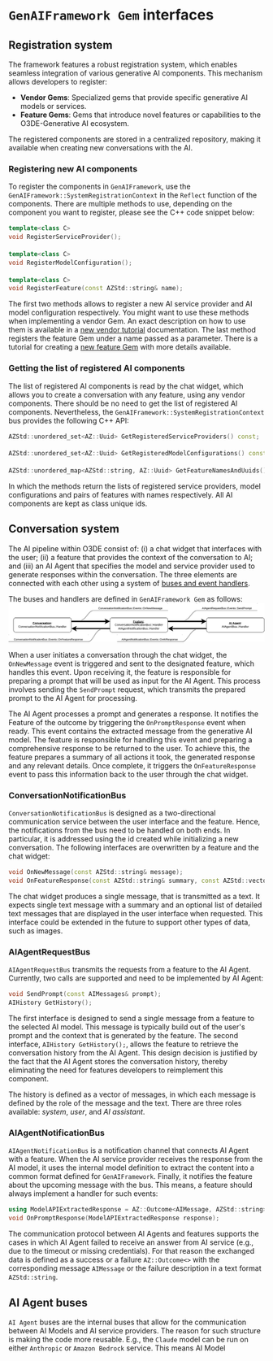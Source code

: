 # `GenAIFramework Gem` interfaces

## Registration system

The framework features a robust registration system, which enables seamless integration of various generative AI components. This mechanism allows developers to register:
* **Vendor Gems**: Specialized gems that provide specific generative AI models or services.
* **Feature Gems**: Gems that introduce novel features or capabilities to the O3DE-Generative AI ecosystem.

The registered components are stored in a centralized repository, making it available when creating new conversations with the AI. 

### Registering new AI components
To register the components in `GenAIFramework`, use the `GenAIFramework::SystemRegistrationContext` in the `Reflect` function of the components. There are multiple methods to use, depending on the component you want to register, please see the C++ code snippet below:

```cpp
template<class C>
void RegisterServiceProvider();

template<class C>
void RegisterModelConfiguration();

template<class C>
void RegisterFeature(const AZStd::string& name);
```

The first two methods allows to register a new AI service provider and AI model configuration respectively. You might want to use these methods when implementing a vendor Gem. An exact description on how to use them is available in a [new vendor tutorial](./newVendor.md) documentation. The last method registers the feature Gem under a name passed as a parameter. There is a tutorial for creating a [new feature Gem](./newFeature.md) with more details available.

### Getting the list of registered AI components
The list of registered AI components is read by the chat widget, which allows you to create a conversation with any feature, using any vendor components. There should be no need to get the list of registered AI components. Nevertheless, the `GenAIFramework::SystemRegistrationContext` bus provides the following C++ API:

```cpp
AZStd::unordered_set<AZ::Uuid> GetRegisteredServiceProviders() const;

AZStd::unordered_set<AZ::Uuid> GetRegisteredModelConfigurations() const;

AZStd::unordered_map<AZStd::string, AZ::Uuid> GetFeatureNamesAndUuids() const;
```

In which the methods return the lists of registered service providers, model configurations and pairs of features with names respectively. All AI components are kept as class unique ids.

## Conversation system
The AI pipeline within O3DE consist of: (i) a chat widget that interfaces with the user; (ii) a feature that provides the context of the conversation to AI; and (iii) an AI Agent that specifies the model and service provider used to generate responses within the conversation. The three elements are connected with each other using a system of [buses and event handlers](https://docs.o3de.org/docs/user-guide/programming/messaging/ebus/). 

The buses and handlers are defined in `GenAIFramework Gem` as follows:
![GenAIFramework Interfaces](./images/interfaces.svg)

When a user initiates a conversation through the chat widget, the `OnNewMessage` event is triggered and sent to the designated feature, which handles this event. Upon receiving it, the feature is responsible for preparing a prompt that will be used as input for the AI Agent. This process involves sending the `SendPrompt` request, which transmits the prepared prompt to the AI Agent for processing.

The AI Agent processes a prompt and generates a response. It notifies the Feature of the outcome by triggering the `OnPromptResponse` event when ready. This event contains the extracted message from the generative AI model. The feature is responsible for handling this event and preparing a comprehensive response to be returned to the user. To achieve this, the feature prepares a summary of all actions it took, the generated response and any relevant details. Once complete, it triggers the `OnFeatureResponse` event to pass this information back to the user through the chat widget.

### ConversationNotificationBus
`ConversationNotificationBus` is designed as a two-directional communication service between the user interface and the feature. Hence, the notifications from the bus need to be handled on both ends. In particular, it is addressed using the id created while initializing a new conversation. The following interfaces are overwritten by a feature and the chat widget:
```cpp
void OnNewMessage(const AZStd::string& message);
void OnFeatureResponse(const AZStd::string& summary, const AZStd::vector<AZStd::string>& detailedResponse);
```

The chat widget produces a single message, that is transmitted as a text. It expects single text message with a summary and an optional list of detailed text messages that are displayed in the user interface when requested. This interface could be extended in the future to support other types of data, such as images.

### AIAgentRequestBus
`AIAgentRequestBus` transmits the requests from a feature to the AI Agent. Currently, two calls are supported and need to be implemented by AI Agent:

```cpp
void SendPrompt(const AIMessages& prompt);
AIHistory GetHistory();
```

The first interface is designed to send a single message from a feature to the selected AI model. This message is typically build out of the user's prompt and the context that is generated by the feature. The second interface, `AIHistory GetHistory();`, allows the feature to retrieve the conversation history from the AI Agent. This design decision is justified by the fact that the AI Agent stores the conversation history, thereby eliminating the need for features developers to reimplement this component.

The history is defined as a vector of messages, in which each message is defined by the role of the message and the text. There are three roles available: _system_, _user_, and _AI assistant_.

### AIAgentNotificationBus
`AIAgentNotificationBus` is a notification channel that connects AI Agent with a feature. When the AI service provider receives the response from the AI model, it uses the internal model definition to extract the content into a common format defined for `GenAIFramework`. Finally, it notifies the feature about the upcoming message with the bus. This means, a feature should always implement a handler for such events:

```cpp
using ModelAPIExtractedResponse = AZ::Outcome<AIMessage, AZStd::string>; 
void OnPromptResponse(ModelAPIExtractedResponse response);
```

The communication protocol between AI Agents and features supports the cases in which AI Agent failed to receive an answer from AI service (e.g., due to the timeout or missing credentials). For that reason the exchanged data is defined as a success or a failure `AZ::Outcome<>` with the corresponding message `AIMessage` or the failure description in a text format `AZStd::string`.

## AI Agent buses

`AI Agent` buses are the internal buses that allow for the communication between AI Models and AI service providers. The reason for such structure is making the code more reusable. E.g., the `Claude` model can be run on either `Anthropic` or `Amazon Bedrock` service. This means AI Model 